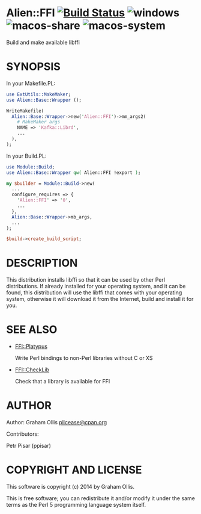 # Alien::FFI [![Build Status](https://secure.travis-ci.org/Perl5-FFI/Alien-FFI.png)](http://travis-ci.org/Perl5-FFI/Alien-FFI) ![windows](https://github.com/Perl5-FFI/Alien-FFI/workflows/windows/badge.svg) ![macos-share](https://github.com/Perl5-FFI/Alien-FFI/workflows/macos-share/badge.svg) ![macos-system](https://github.com/Perl5-FFI/Alien-FFI/workflows/macos-system/badge.svg)

Build and make available libffi

# SYNOPSIS

In your Makefile.PL:

```perl
use ExtUtils::MakeMaker;
use Alien::Base::Wrapper ();

WriteMakefile(
  Alien::Base::Wrapper->new('Alien::FFI')->mm_args2(
    # MakeMaker args
    NAME => 'Kafka::Librd',
    ...
  ),
);
```

In your Build.PL:

```perl
use Module::Build;
use Alien::Base::Wrapper qw( Alien::FFI !export );

my $builder = Module::Build->new(
  ...
  configure_requires => {
    'Alien::FFI' => '0',
    ...
  },
  Alien::Base::Wrapper->mb_args,
  ...
);

$build->create_build_script;
```

# DESCRIPTION

This distribution installs libffi so that it can be used by other Perl distributions.  If already
installed for your operating system, and it can be found, this distribution will use the libffi
that comes with your operating system, otherwise it will download it from the Internet, build and
install it for you.

# SEE ALSO

- [FFI::Platypus](https://metacpan.org/pod/FFI::Platypus)

    Write Perl bindings to non-Perl libraries without C or XS

- [FFI::CheckLib](https://metacpan.org/pod/FFI::CheckLib)

    Check that a library is available for FFI

# AUTHOR

Author: Graham Ollis <plicease@cpan.org>

Contributors:

Petr Pisar (ppisar)

# COPYRIGHT AND LICENSE

This software is copyright (c) 2014 by Graham Ollis.

This is free software; you can redistribute it and/or modify it under
the same terms as the Perl 5 programming language system itself.
